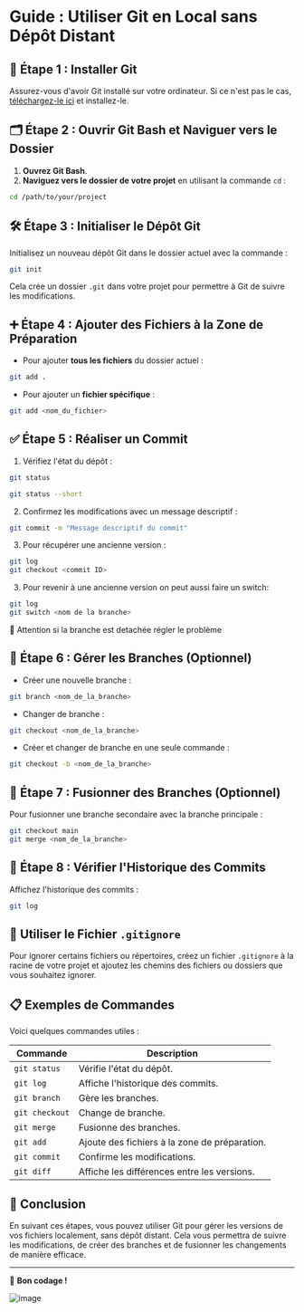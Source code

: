 # Guide : Utiliser Git en Local sans Dépôt Distant

## 🚀 Étape 1 : Installer Git
Assurez-vous d'avoir Git installé sur votre ordinateur. Si ce n'est pas le cas, [téléchargez-le ici](https://git-scm.com/) et installez-le.

## 🗂️ Étape 2 : Ouvrir Git Bash et Naviguer vers le Dossier
1. **Ouvrez Git Bash**.
2. **Naviguez vers le dossier de votre projet** en utilisant la commande `cd` :

```bash
cd /path/to/your/project
```

## 🛠️ Étape 3 : Initialiser le Dépôt Git
Initialisez un nouveau dépôt Git dans le dossier actuel avec la commande :

```bash
git init
```

Cela crée un dossier `.git` dans votre projet pour permettre à Git de suivre les modifications.

## ➕ Étape 4 : Ajouter des Fichiers à la Zone de Préparation
- Pour ajouter **tous les fichiers** du dossier actuel :

```bash
git add .
```

- Pour ajouter un **fichier spécifique** :

```bash
git add <nom_du_fichier>
```

## ✅ Étape 5 : Réaliser un Commit
1. Vérifiez l'état du dépôt :

```bash
git status

git status --short 

```

2. Confirmez les modifications avec un message descriptif :

```bash
git commit -m "Message descriptif du commit"
```

 3. Pour récupérer une ancienne version :

```bash
git log
git checkout <commit ID>
```
 3. Pour revenir à une ancienne version on peut aussi faire un switch:

```bash
git log
git switch <nom de la branche>
```
:eyes: Attention si la branche est detachée régler le problème

## 🌿 Étape 6 : Gérer les Branches (Optionnel)
- Créer une nouvelle branche :

```bash
git branch <nom_de_la_branche>
```

- Changer de branche :

```bash
git checkout <nom_de_la_branche>
```

- Créer et changer de branche en une seule commande :

```bash
git checkout -b <nom_de_la_branche>
```

## 🔄 Étape 7 : Fusionner des Branches (Optionnel)
Pour fusionner une branche secondaire avec la branche principale :

```bash
git checkout main
git merge <nom_de_la_branche>
```

## 📜 Étape 8 : Vérifier l'Historique des Commits
Affichez l'historique des commits :

```bash
git log
```

## 📂 Utiliser le Fichier `.gitignore`
Pour ignorer certains fichiers ou répertoires, créez un fichier `.gitignore` à la racine de votre projet et ajoutez les chemins des fichiers ou dossiers que vous souhaitez ignorer.

## 📋 Exemples de Commandes
Voici quelques commandes utiles :

| Commande          | Description                              |
|-------------------|------------------------------------------|
| `git status`      | Vérifie l'état du dépôt.                 |
| `git log`         | Affiche l'historique des commits.        |
| `git branch`      | Gère les branches.                      |
| `git checkout`    | Change de branche.                      |
| `git merge`       | Fusionne des branches.                  |
| `git add`         | Ajoute des fichiers à la zone de préparation. |
| `git commit`      | Confirme les modifications.             |
| `git diff`        | Affiche les différences entre les versions. |

## 🏁 Conclusion
En suivant ces étapes, vous pouvez utiliser Git pour gérer les versions de vos fichiers localement, sans dépôt distant. Cela vous permettra de suivre les modifications, de créer des branches et de fusionner les changements de manière efficace.

---
🎉 **Bon codage !**

![image](https://github.com/user-attachments/assets/02f996b5-2626-4e30-b155-855a73807cc8)
